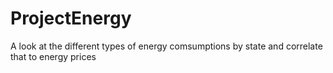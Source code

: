 # ProjectEnergy
A look at the different types of energy comsumptions by state and correlate that to energy prices
